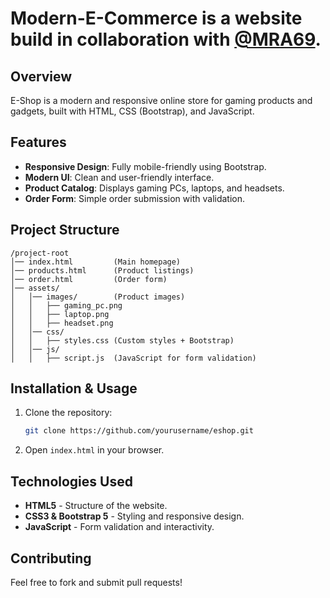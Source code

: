 # Modern-E-Commerce is a website build in collaboration with [@MRA69](https://github.com/MRA69).
## Overview
E-Shop is a modern and responsive online store for gaming products and gadgets, built with HTML, CSS (Bootstrap), and JavaScript.

## Features
- **Responsive Design**: Fully mobile-friendly using Bootstrap.
- **Modern UI**: Clean and user-friendly interface.
- **Product Catalog**: Displays gaming PCs, laptops, and headsets.
- **Order Form**: Simple order submission with validation.

## Project Structure
```
/project-root
│── index.html         (Main homepage)
│── products.html      (Product listings)
│── order.html         (Order form)
│── assets/
│   │── images/        (Product images)
│   │   ├── gaming_pc.png
│   │   ├── laptop.png
│   │   ├── headset.png
│   │── css/
│   │   ├── styles.css (Custom styles + Bootstrap)
│   │── js/
│   │   ├── script.js  (JavaScript for form validation)
```

## Installation & Usage
1. Clone the repository:
   ```sh
   git clone https://github.com/yourusername/eshop.git
   ```
2. Open `index.html` in your browser.

## Technologies Used
- **HTML5** - Structure of the website.
- **CSS3 & Bootstrap 5** - Styling and responsive design.
- **JavaScript** - Form validation and interactivity.

## Contributing
Feel free to fork and submit pull requests!
